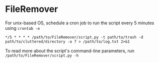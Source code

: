 # FileRemover
For unix-based OS, schedule a cron job to run the script every 5 minutes using `crontab -e `
```
*/5 * * * * /path/to/FileRemover/script.py -t path/to/trash -d path/to/cluttered/directory -a 7 > /path/to/log.txt 2>&1
```
To read more about the script's command-line parameters, run `/path/to/FileRemover/script.py -h`